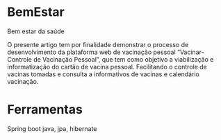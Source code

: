 # BemEstar
Bem estar da saúde

O presente artigo tem por finalidade demonstrar o processo de desenvolvimento da plataforma web de vacinação pessoal “Vacinar- Controle de Vacinação Pessoal”, que tem como objetivo a viabilização e informatização do cartão de vacina pessoal. Facilitando o controle de vacinas tomadas e consulta a informativos de vacinas e calendário vacinação.

# Ferramentas
Spring boot java, jpa, hibernate
